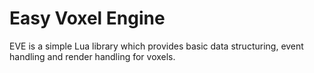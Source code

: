 # Easy Voxel Engine
EVE is a simple Lua library which provides basic data structuring, event handling and render handling for voxels.
